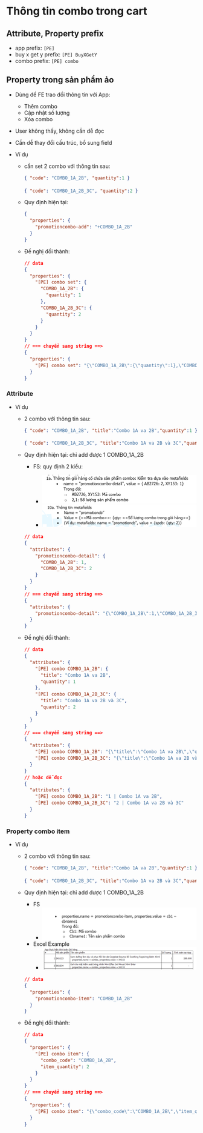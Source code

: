 # Thông tin combo trong cart

## Attribute, Property prefix
* app prefix: `[PE]`
* buy x get y prefix: `[PE] BuyXGetY`
* combo prefix: `[PE] combo`

## Property trong sản phẩm ảo
* Dùng để FE trao đổi thông tin với App:
  * Thêm combo
  * Cập nhật số lượng
  * Xóa combo
* User không thấy, không cần dễ đọc
* Cần dễ thay đổi cấu trúc, bổ sung field

* Ví dụ
  * cần set 2 combo với thông tin sau:
    ```json
    { "code": "COMBO_1A_2B", "quantity":1 }

    { "code": "COMBO_1A_2B_3C", "quantity":2 }
    ```

  * Quy định hiện tại:
    ```json
    {
      "properties": {
        "promotioncombo-add": "+COMBO_1A_2B"
      }
    }
    ```

  * Đề nghị đổi thành:
    ```json
    // data
    {
      "properties": {
        "[PE] combo set": {
          "COMBO_1A_2B": {
            "quantity": 1
          },
          "COMBO_1A_2B_3C": {
            "quantity": 2
          }
        }
      }
    }
    // === chuyển sang string ==>
    {
      "properties": {
        "[PE] combo set": "{\"COMBO_1A_2B\":{\"quantity\":1},\"COMBO_1A_2B_3C\":{\"quantity\":2}}"
      }
    }
    ```

### Attribute
* Ví dụ
  * 2 combo với thông tin sau:
    ```json
    { "code": "COMBO_1A_2B", "title":"Combo 1A va 2B","quantity":1 }

    { "code": "COMBO_1A_2B_3C", "title":"Combo 1A va 2B và 3C","quantity":2 }
    ```

  * Quy định hiện tại: chỉ add được 1 COMBO_1A_2B
    * FS: quy định 2 kiểu:

      * ![](data/img/2021-12-01-11-57-52.png)
      * ![](data/img/2021-12-01-11-57-08.png)
    
    ```json
    // data
    {
      "attributes": {
        "promotioncombo-detail": {
          "COMBO_1A_2B": 1,
          "COMBO_1A_2B_3C": 2
        }
      }
    }
    // === chuyển sang string ==>
    {
      "attributes": {
        "promotioncombo-detail": "{\"COMBO_1A_2B\":1,\"COMBO_1A_2B_3C\":2}"
      }
    }
    ```

  * Đề nghị đổi thành:
    ```json
    // data
    {
      "attributes": {
        "[PE] combo COMBO_1A_2B": {
          "title": "Combo 1A va 2B",
          "quantity": 1
        },
        "[PE] combo COMBO_1A_2B_3C": {
          "title": "Combo 1A va 2B và 3C",
          "quantity": 2
        }
      }
    }
    // === chuyển sang string ==>
    {
      "attributes": {
        "[PE] combo COMBO_1A_2B": "{\"title\":\"Combo 1A va 2B\",\"quantity\":1}",
        "[PE] combo COMBO_1A_2B_3C": "{\"title\":\"Combo 1A va 2B và 3C\",\"quantity\":2}"
      }
    }
    // hoặc dễ đọc
    {
      "attributes": {
        "[PE] combo COMBO_1A_2B": "1 | Combo 1A va 2B",
        "[PE] combo COMBO_1A_2B_3C": "2 | Combo 1A va 2B và 3C"
      }
    }
    ```

### Property combo item
* Ví dụ
  * 2 combo với thông tin sau:
    ```json
    { "code": "COMBO_1A_2B", "title":"Combo 1A va 2B","quantity":1 }

    { "code": "COMBO_1A_2B_3C", "title":"Combo 1A va 2B và 3C","quantity":2 }
    ```

  * Quy định hiện tại: chỉ add được 1 COMBO_1A_2B
    * FS
      * ![](data/img/![](data/img/2021-12-01-11-57-52.png).png)
    * Excel Example
      * ![](data/img/2021-12-01-12-01-56.png)
    
    ```json
    // data
    {
      "properties": {
        "promotioncombo-item": "COMBO_1A_2B"
      }
    }
    ```

  * Đề nghị đổi thành:
    ```json
    // data
    {
      "properties": {
        "[PE] combo item": {
          "combo_code": "COMBO_1A_2B",
          "item_quantity": 2
        }
      }
    }
    // === chuyển sang string ==>
    {
      "properties": {
        "[PE] combo item": "{\"combo_code\":\"COMBO_1A_2B\",\"item_quantity\":2}"
      }
    }
    ```